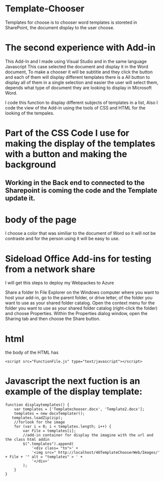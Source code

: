 # Template-Chooser
Templates for choose is to chooser word templates is storeted in SharePoint, the document display to the user choose.

# The second experience with Add-in
This Add-In and I made using Visual Studio and in the same language Javascript 
This case selected the document and display it in the Word document, To make a chooser it will be subtitle and they click the button and each of them will display different templates there is a All button to display all of them in a single selection and easier the user will select them, depends what type of document they are looking to display in Microsoft Word.

I code this function to display different subjects of templates in a list, Also I code the view of the Add-in using the tools of CSS and HTML for the looking of the tempales.

# Part of the CSS Code I use for making the display of the templates with a button and making the background 
## Working in the Back end to connected to the Sharepoint is coming the code and the Template update it.

# body of the page
I choose a color that was similiar to the document of Word so it will not be contraste and for the person using it will be easy to use.

# Sideload Office Add-ins for testing from a network share
I will get this steps to deploy my Webpackes to Azure

Share a folder
In File Explorer on the Windows computer where you want to host your add-in, go to the parent folder, or drive letter, of the folder you want to use as your shared folder catalog.
Open the context menu for the folder you want to use as your shared folder catalog (right-click the folder) and choose Properties.
Within the Properties dialog window, open the Sharing tab and then choose the Share button.

# html 
the body of the HTML has <script> where I indicate the src of the file of the js that will containe the html.
    <!DOCTYPE html>
<html>
<head>
    <meta charset="UTF-8" />
    <meta http-equiv="X-UA-Compatible" content="IE=Edge" />
    <title></title>
    <script src="https://ajax.aspnetcdn.com/ajax/jQuery/jquery-1.9.1.min.js" type="text/javascript"></script>
    <script src="https://appsforoffice.microsoft.com/lib/1/hosted/office.js" type="text/javascript"></script>
    
    <script src="FunctionFile.js" type="text/javascript"></script>
</head>
<body>
  
</body>
</html>

# Javascript the next fuction is an example of the display template:

    function displaytemplates() {
        var templates = ['Templatechooser.docx', 'Template2.docx'];
        templates = new docxTemplater();
       templates.loadZip(zip);
        //forlook for the image
        for (var i = 0; i < templates.length; i++) {
            var File = templates[i];
            //add-in container for display the imagine with the url and the class html addin 
            $(".templates").append(
                '<div class= "tn">' +
                '<img src=" http://localhost/46TemplateChooserWeb/Images/' + File + '" alt = "templates" > ' +
                '</div>'
            );
        }
    }



